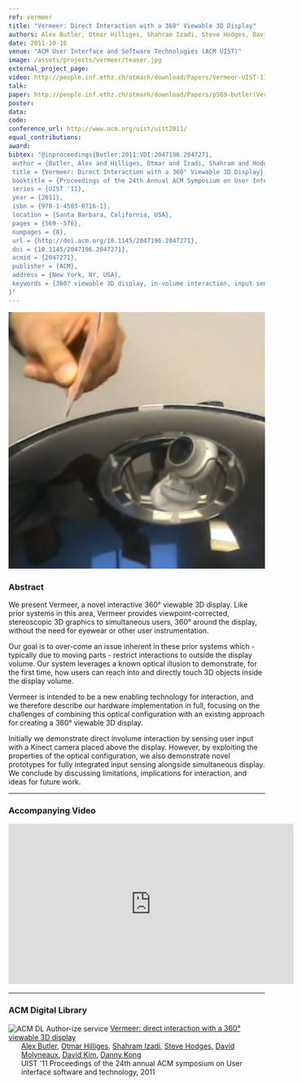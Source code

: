 ```yaml
---
ref: vermeer
title: "Vermeer: Direct Interaction with a 360° Viewable 3D Display"
authors: Alex Butler, Otmar Hilliges, Shahram Izadi, Steve Hodges, David Molyneaux, David Kim, Danny Kong
date: 2011-10-16
venue: "ACM User Interface and Software Technologies (ACM UIST)"
image: /assets/projects/vermeer/teaser.jpg
external_project_page: 
video: http://people.inf.ethz.ch/otmarh/download/Papers/Vermeer-UIST-11.mp4
talk: 
paper: http://people.inf.ethz.ch/otmarh/download/Papers/p569-butler(Vermeer).pdf
poster: 
data: 
code: 
conference_url: http://www.acm.org/uist/uist2011/
equal_contributions: 
award: 
bibtex: "@inproceedings{Butler:2011:VDI:2047196.2047271,
 author = {Butler, Alex and Hilliges, Otmar and Izadi, Shahram and Hodges, Steve and Molyneaux, David and Kim, David and Kong, Danny},
 title = {Vermeer: Direct Interaction with a 360° Viewable 3D Display},
 booktitle = {Proceedings of the 24th Annual ACM Symposium on User Interface Software and Technology},
 series = {UIST '11},
 year = {2011},
 isbn = {978-1-4503-0716-1},
 location = {Santa Barbara, California, USA},
 pages = {569--576},
 numpages = {8},
 url = {http://doi.acm.org/10.1145/2047196.2047271},
 doi = {10.1145/2047196.2047271},
 acmid = {2047271},
 publisher = {ACM},
 address = {New York, NY, USA},
 keywords = {360? viewable 3D display, in-volume interaction, input sensing, optical illusion, tabletop},
}"
---
```


<img class="fullcol" src="/assets/projects/vermeer/teaser.jpg" alt="Teaser-Picture" />

<h3>Abstract</h3>
<p>We present Vermeer, a novel interactive 360° viewable 3D display. Like prior systems in this area, Vermeer provides viewpoint-corrected, stereoscopic 3D graphics to simultaneous users, 360° around the display, without the need for eyewear or other user instrumentation.</p>
<p>Our goal is to over-come an issue inherent in these prior systems which - typically due to moving parts - restrict interactions to outside the display volume. Our system leverages a known optical illusion to demonstrate, for the first time, how users can reach into and directly touch 3D objects inside the display volume.</p>
<p>Vermeer is intended to be a new enabling technology for interaction, and we therefore describe our hardware implementation in full, focusing on the challenges of combining this optical configuration with an existing approach for creating a 360° viewable 3D display.</p>
<p>Initially we demonstrate direct involume interaction by sensing user input with a Kinect camera placed above the display. However, by exploiting the properties of the optical configuration, we also demonstrate novel prototypes for fully integrated input sensing alongside simultaneous display. We conclude by discussing limitations, implications for interaction, and ideas for future work.</p>
<hr />  


<h3>Accompanying Video</h3>
<div class="video" align="center">
    <iframe width="560" height="315" src="http://player.vimeo.com/video/30083844" frameborder="0" allowfullscreen></iframe>
</div>   
<hr />
    
   
<h3>ACM Digital Library</h3>
<div class="acm_dl">
        <!-- ACM DL Article: Vermeer: direct interaction with a 360° viewable 3D display-->
        <div class="acmdlitem" id="item2047271">
            <img src="http://dl.acm.org/images/oa.gif" width="25" height="25" border="0" alt="ACM DL Author-ize service" style="vertical-align: middle" />
            <a class="a-text-ext" target="_blank" href="http://dl.acm.org/authorize?6592200" title="Vermeer: direct interaction with a 360° viewable 3D display">Vermeer: direct interaction with a 360° viewable 3D display</a>
            <div style="margin-left: 25px">
                <a class="a-text-ext" target="_blank" href="http://dl.acm.org/author_page.cfm?id=81335488306">Alex Butler</a>, 
                <a class="a-text-ext" target="_blank" href="http://dl.acm.org/author_page.cfm?id=81309495440">Otmar Hilliges</a>, 
                <a class="a-text-ext" target="_blank" href="http://dl.acm.org/author_page.cfm?id=81328488768">Shahram Izadi</a>, 
                <a class="a-text-ext" target="_blank" href="http://dl.acm.org/author_page.cfm?id=81320490166">Steve Hodges</a>, 
                <a class="a-text-ext" target="_blank" href="http://dl.acm.org/author_page.cfm?id=81388595328">David Molyneaux</a>, 
                <a class="a-text-ext" target="_blank" href="http://dl.acm.org/author_page.cfm?id=81460641092">David Kim</a>, 
                <a class="a-text-ext" target="_blank" href="http://dl.acm.org/author_page.cfm?id=81490668156">Danny Kong</a>
                <br />
                UIST '11 Proceedings of the 24th annual ACM symposium on User interface software and technology, 2011
            </div>
        </div>
        <!-- ACM DL Bibliometrics: Vermeer: direct interaction with a 360° viewable 3D display-->
        <!--<div class="acmdlstat" id="stats2047271">
            <iframe src="http://dl.acm.org/authorizestats?6592200" width="100%" height="30" scrolling="no" frameborder="0">frames are not supported</iframe>
        </div>-->    
 
</div>